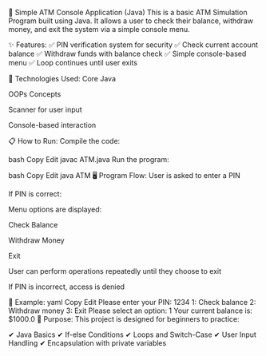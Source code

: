 🏧 Simple ATM Console Application (Java)
This is a basic ATM Simulation Program built using Java. It allows a user to check their balance, withdraw money, and exit the system via a simple console menu.

✨ Features:
✅ PIN verification system for security
✅ Check current account balance
✅ Withdraw funds with balance check
✅ Simple console-based menu
✅ Loop continues until user exits

🔧 Technologies Used:
Core Java

OOPs Concepts

Scanner for user input

Console-based interaction

📋 How to Run:
Compile the code:

bash
Copy
Edit
javac ATM.java
Run the program:

bash
Copy
Edit
java ATM
🖥️ Program Flow:
User is asked to enter a PIN

If PIN is correct:

Menu options are displayed:

Check Balance

Withdraw Money

Exit

User can perform operations repeatedly until they choose to exit

If PIN is incorrect, access is denied

🎯 Example:
yaml
Copy
Edit
Please enter your PIN:
1234
1: Check balance
2: Withdraw money
3: Exit
Please select an option:
1
Your current balance is: $1000.0
🚀 Purpose:
This project is designed for beginners to practice:

✔ Java Basics
✔ If-else Conditions
✔ Loops and Switch-Case
✔ User Input Handling
✔ Encapsulation with private variables

